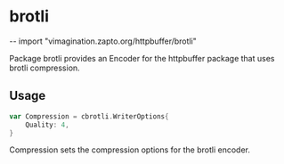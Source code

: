 # brotli
--
    import "vimagination.zapto.org/httpbuffer/brotli"

Package brotli provides an Encoder for the httpbuffer package that uses brotli
compression.

## Usage

```go
var Compression = cbrotli.WriterOptions{
	Quality: 4,
}
```
Compression sets the compression options for the brotli encoder.
